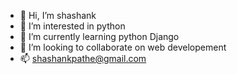 - 👋 Hi, I’m shashank
- 👀 I’m interested in python 
- 🌱 I’m currently learning python Django
- 💞️ I’m looking to collaborate on web developement
- 📫 shashankpathe@gmail.com

<!---
shashank9424/shashank9424 is a ✨ special ✨ repository because its `README.md` (this file) appears on your GitHub profile.
You can click the Preview link to take a look at your changes.
--->
